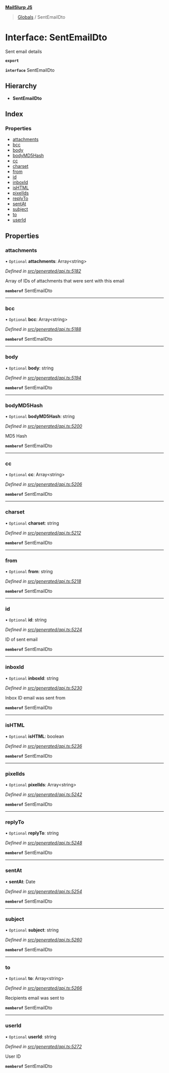 **[MailSlurp JS](../README.md)**

> [Globals](../README.md) / SentEmailDto

# Interface: SentEmailDto

Sent email details

**`export`** 

**`interface`** SentEmailDto

## Hierarchy

* **SentEmailDto**

## Index

### Properties

* [attachments](sentemaildto.md#attachments)
* [bcc](sentemaildto.md#bcc)
* [body](sentemaildto.md#body)
* [bodyMD5Hash](sentemaildto.md#bodymd5hash)
* [cc](sentemaildto.md#cc)
* [charset](sentemaildto.md#charset)
* [from](sentemaildto.md#from)
* [id](sentemaildto.md#id)
* [inboxId](sentemaildto.md#inboxid)
* [isHTML](sentemaildto.md#ishtml)
* [pixelIds](sentemaildto.md#pixelids)
* [replyTo](sentemaildto.md#replyto)
* [sentAt](sentemaildto.md#sentat)
* [subject](sentemaildto.md#subject)
* [to](sentemaildto.md#to)
* [userId](sentemaildto.md#userid)

## Properties

### attachments

• `Optional` **attachments**: Array\<string>

*Defined in [src/generated/api.ts:5182](https://github.com/mailslurp/mailslurp-client/blob/98c6efc/src/generated/api.ts#L5182)*

Array of IDs of attachments that were sent with this email

**`memberof`** SentEmailDto

___

### bcc

• `Optional` **bcc**: Array\<string>

*Defined in [src/generated/api.ts:5188](https://github.com/mailslurp/mailslurp-client/blob/98c6efc/src/generated/api.ts#L5188)*

**`memberof`** SentEmailDto

___

### body

• `Optional` **body**: string

*Defined in [src/generated/api.ts:5194](https://github.com/mailslurp/mailslurp-client/blob/98c6efc/src/generated/api.ts#L5194)*

**`memberof`** SentEmailDto

___

### bodyMD5Hash

• `Optional` **bodyMD5Hash**: string

*Defined in [src/generated/api.ts:5200](https://github.com/mailslurp/mailslurp-client/blob/98c6efc/src/generated/api.ts#L5200)*

MD5 Hash

**`memberof`** SentEmailDto

___

### cc

• `Optional` **cc**: Array\<string>

*Defined in [src/generated/api.ts:5206](https://github.com/mailslurp/mailslurp-client/blob/98c6efc/src/generated/api.ts#L5206)*

**`memberof`** SentEmailDto

___

### charset

• `Optional` **charset**: string

*Defined in [src/generated/api.ts:5212](https://github.com/mailslurp/mailslurp-client/blob/98c6efc/src/generated/api.ts#L5212)*

**`memberof`** SentEmailDto

___

### from

• `Optional` **from**: string

*Defined in [src/generated/api.ts:5218](https://github.com/mailslurp/mailslurp-client/blob/98c6efc/src/generated/api.ts#L5218)*

**`memberof`** SentEmailDto

___

### id

• `Optional` **id**: string

*Defined in [src/generated/api.ts:5224](https://github.com/mailslurp/mailslurp-client/blob/98c6efc/src/generated/api.ts#L5224)*

ID of sent email

**`memberof`** SentEmailDto

___

### inboxId

• `Optional` **inboxId**: string

*Defined in [src/generated/api.ts:5230](https://github.com/mailslurp/mailslurp-client/blob/98c6efc/src/generated/api.ts#L5230)*

Inbox ID email was sent from

**`memberof`** SentEmailDto

___

### isHTML

• `Optional` **isHTML**: boolean

*Defined in [src/generated/api.ts:5236](https://github.com/mailslurp/mailslurp-client/blob/98c6efc/src/generated/api.ts#L5236)*

**`memberof`** SentEmailDto

___

### pixelIds

• `Optional` **pixelIds**: Array\<string>

*Defined in [src/generated/api.ts:5242](https://github.com/mailslurp/mailslurp-client/blob/98c6efc/src/generated/api.ts#L5242)*

**`memberof`** SentEmailDto

___

### replyTo

• `Optional` **replyTo**: string

*Defined in [src/generated/api.ts:5248](https://github.com/mailslurp/mailslurp-client/blob/98c6efc/src/generated/api.ts#L5248)*

**`memberof`** SentEmailDto

___

### sentAt

•  **sentAt**: Date

*Defined in [src/generated/api.ts:5254](https://github.com/mailslurp/mailslurp-client/blob/98c6efc/src/generated/api.ts#L5254)*

**`memberof`** SentEmailDto

___

### subject

• `Optional` **subject**: string

*Defined in [src/generated/api.ts:5260](https://github.com/mailslurp/mailslurp-client/blob/98c6efc/src/generated/api.ts#L5260)*

**`memberof`** SentEmailDto

___

### to

• `Optional` **to**: Array\<string>

*Defined in [src/generated/api.ts:5266](https://github.com/mailslurp/mailslurp-client/blob/98c6efc/src/generated/api.ts#L5266)*

Recipients email was sent to

**`memberof`** SentEmailDto

___

### userId

• `Optional` **userId**: string

*Defined in [src/generated/api.ts:5272](https://github.com/mailslurp/mailslurp-client/blob/98c6efc/src/generated/api.ts#L5272)*

User ID

**`memberof`** SentEmailDto

